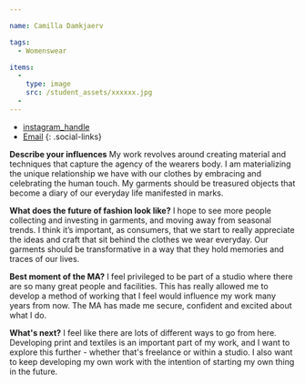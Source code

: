 ```yaml
---

name: Camilla Damkjaerv

tags:
  - Womenswear

items:
  -
    type: image
    src: /student_assets/xxxxxx.jpg
  -
---
```

* [instagram_handle](https://www.instagram.com/camilla.damkjaer/)
* [Email](mailto:camilla.damkjaer@network.rca.ac.uk)
{: .social-links}

**Describe your influences**
My work revolves around creating material and techniques that capture the agency of the wearers body. I am materializing the unique relationship we have with our clothes by embracing and celebrating the human touch. My garments should be treasured objects that become a diary of our everyday life manifested in marks.

**What does the future of fashion look like?**
I hope to see more people collecting and investing in garments, and moving away from seasonal trends. I think it’s important, as consumers, that we start to really appreciate the ideas and craft that sit behind the clothes we wear everyday. Our garments should be transformative in a way that they hold memories and traces of our lives.

**Best moment of the MA?**
I feel privileged to be part of a studio where there are so many great people and facilities. This has really allowed me to develop a method of working that I feel would influence my work many years from now. The MA has made me secure, confident and excited about what I do. 

**What's next?**
I feel like there are lots of different ways to go from here. Developing print and textiles is an important part of my work, and I want to explore this further - whether that's freelance or within a studio.
I also want to keep developing my own work with the intention of starting my own thing in the future.
